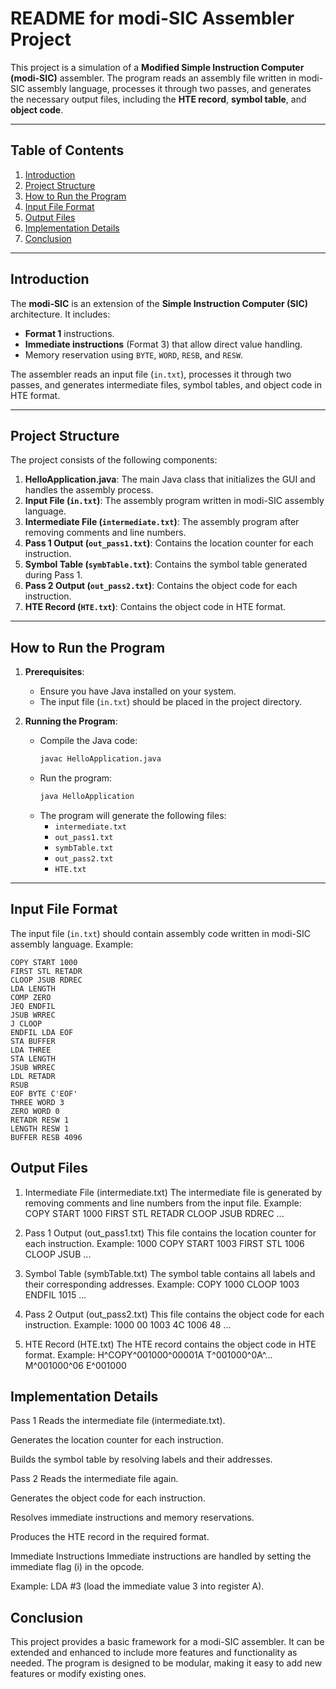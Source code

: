 # README for modi-SIC Assembler Project

This project is a simulation of a **Modified Simple Instruction Computer (modi-SIC)** assembler. The program reads an assembly file written in modi-SIC assembly language, processes it through two passes, and generates the necessary output files, including the **HTE record**, **symbol table**, and **object code**.

---

## Table of Contents
1. [Introduction](#introduction)
2. [Project Structure](#project-structure)
3. [How to Run the Program](#how-to-run-the-program)
4. [Input File Format](#input-file-format)
5. [Output Files](#output-files)
6. [Implementation Details](#implementation-details)
7. [Conclusion](#conclusion)

---

## Introduction

The **modi-SIC** is an extension of the **Simple Instruction Computer (SIC)** architecture. It includes:
- **Format 1** instructions.
- **Immediate instructions** (Format 3) that allow direct value handling.
- Memory reservation using `BYTE`, `WORD`, `RESB`, and `RESW`.

The assembler reads an input file (`in.txt`), processes it through two passes, and generates intermediate files, symbol tables, and object code in HTE format.

---

## Project Structure

The project consists of the following components:

1. **HelloApplication.java**: The main Java class that initializes the GUI and handles the assembly process.
2. **Input File (`in.txt`)**: The assembly program written in modi-SIC assembly language.
3. **Intermediate File (`intermediate.txt`)**: The assembly program after removing comments and line numbers.
4. **Pass 1 Output (`out_pass1.txt`)**: Contains the location counter for each instruction.
5. **Symbol Table (`symbTable.txt`)**: Contains the symbol table generated during Pass 1.
6. **Pass 2 Output (`out_pass2.txt`)**: Contains the object code for each instruction.
7. **HTE Record (`HTE.txt`)**: Contains the object code in HTE format.

---

## How to Run the Program

1. **Prerequisites**:
   - Ensure you have Java installed on your system.
   - The input file (`in.txt`) should be placed in the project directory.

2. **Running the Program**:
   - Compile the Java code:
     ```bash
     javac HelloApplication.java
     ```
   - Run the program:
     ```bash
     java HelloApplication
     ```
   - The program will generate the following files:
     - `intermediate.txt`
     - `out_pass1.txt`
     - `symbTable.txt`
     - `out_pass2.txt`
     - `HTE.txt`

---

## Input File Format

The input file (`in.txt`) should contain assembly code written in modi-SIC assembly language. Example:
```
COPY START 1000
FIRST STL RETADR
CLOOP JSUB RDREC
LDA LENGTH
COMP ZERO
JEQ ENDFIL
JSUB WRREC
J CLOOP
ENDFIL LDA EOF
STA BUFFER
LDA THREE
STA LENGTH
JSUB WRREC
LDL RETADR
RSUB
EOF BYTE C'EOF'
THREE WORD 3
ZERO WORD 0
RETADR RESW 1
LENGTH RESW 1
BUFFER RESB 4096
```
## Output Files
1. Intermediate File (intermediate.txt)
The intermediate file is generated by removing comments and line numbers from the input file. Example:
COPY START 1000
FIRST STL RETADR
CLOOP JSUB RDREC
...

2. Pass 1 Output (out_pass1.txt)
This file contains the location counter for each instruction. Example:
1000 COPY START
1003 FIRST STL
1006 CLOOP JSUB
...

3. Symbol Table (symbTable.txt)
The symbol table contains all labels and their corresponding addresses. Example:
COPY     1000
CLOOP    1003
ENDFIL   1015
...

4. Pass 2 Output (out_pass2.txt)
This file contains the object code for each instruction. Example:
1000 00
1003 4C
1006 48
...

5. HTE Record (HTE.txt)
The HTE record contains the object code in HTE format. Example:
H^COPY^001000^00001A
T^001000^0A^...
M^001000^06
E^001000

## Implementation Details
Pass 1
Reads the intermediate file (intermediate.txt).

Generates the location counter for each instruction.

Builds the symbol table by resolving labels and their addresses.

Pass 2
Reads the intermediate file again.

Generates the object code for each instruction.

Resolves immediate instructions and memory reservations.

Produces the HTE record in the required format.

Immediate Instructions
Immediate instructions are handled by setting the immediate flag (i) in the opcode.

Example: LDA #3 (load the immediate value 3 into register A).

## Conclusion
This project provides a basic framework for a modi-SIC assembler. It can be extended and enhanced to include more features and functionality as needed. The program is designed to be modular, making it easy to add new features or modify existing ones.

